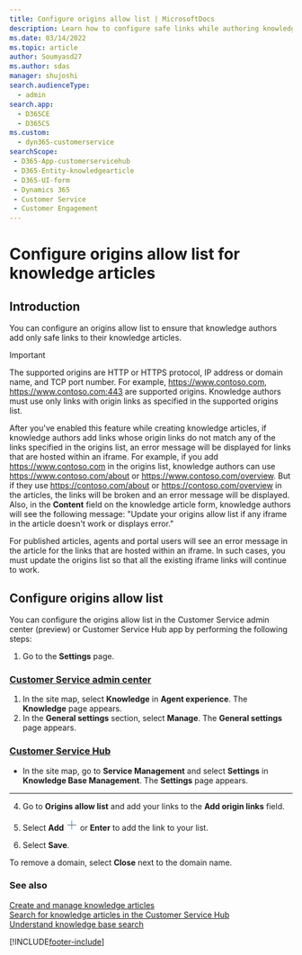 ```yaml
---
title: Configure origins allow list | MicrosoftDocs
description: Learn how to configure safe links while authoring knowledge articles in Dynamics 365 Customer Service
ms.date: 03/14/2022
ms.topic: article
author: Soumyasd27
ms.author: sdas
manager: shujoshi
search.audienceType: 
  - admin
search.app: 
  - D365CE
  - D365CS
ms.custom: 
  - dyn365-customerservice
searchScope: 
 - D365-App-customerservicehub 
 - D365-Entity-knowledgearticle
 - D365-UI-form
 - Dynamics 365 
 - Customer Service 
 - Customer Engagement 
---
```


# Configure origins allow list for knowledge articles

## Introduction

You can configure an origins allow list to ensure that knowledge authors add only safe links to their knowledge articles.

> [!IMPORTANT]
> The supported origins are HTTP or HTTPS protocol, IP address or domain name, and TCP port number. For example, https://www.contoso.com, https://www.contoso.com:443 are supported origins. Knowledge authors must use only links with origin links as specified in the supported origins list.

After you've enabled this feature while creating knowledge articles, if knowledge authors add links whose origin links do not match any of the links specified in the origins list, an error message will be displayed for links that are hosted within an iframe. For example, if you add https://www.contoso.com in the origins list, knowledge authors can use https://www.contoso.com/about or https://www.contoso.com/overview. But if they use https://contoso.com/about or https://contoso.com/overview in the articles, the links will be broken and an error message will be displayed. Also, in the **Content** field on the knowledge article form, knowledge authors will see the following message: "Update your origins allow list if any iframe in the article doesn't work or displays error."

For published articles, agents and portal users will see an error message in the article for the links that are hosted within an iframe. In such cases, you must update the origins list so that all the existing iframe links will continue to work.

## Configure origins allow list

You can configure the origins allow list in the Customer Service admin center (preview) or Customer Service Hub app by performing the following steps:

1. Go to the **Settings** page.

### [Customer Service admin center](#tab/customerserviceadmincenter)

  1. In the site map, select **Knowledge** in **Agent experience**. The **Knowledge** page appears.
  1. In the **General settings** section, select **Manage**. The **General settings** page appears.

### [Customer Service Hub](#tab/customerservicehub)

   * In the site map, go to **Service Management** and select **Settings** in **Knowledge Base Management**. The **Settings** page appears.

---

4.	Go to **Origins allow list** and add your links to the **Add origin links** field.

5.	Select **Add**![Add](media/add-icon.png) or **Enter** to add the link to your list.

6.	Select **Save**.

To remove a domain, select **Close** next to the domain name.

### See also

[Create and manage knowledge articles](customer-service-hub-user-guide-knowledge-article.md#create-and-manage-knowledge-articles)  
[Search for knowledge articles in the Customer Service Hub](search-knowledge-articles-csh.md#search-for-knowledge-articles-in-the-customer-service-hub)  
[Understand knowledge base search](knowledge-base-search-methods.md#understand-knowledge-base-search)

[!INCLUDE[footer-include](../includes/footer-banner.md)]
